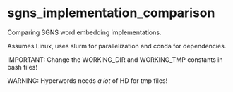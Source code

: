 # sgns_implementation_comparison
Comparing SGNS word embedding implementations.

Assumes Linux, uses slurm for parallelization and conda for dependencies.

IMPORTANT: Change the WORKING_DIR and WORKING_TMP constants in bash files!

WARNING: Hyperwords needs *a lot* of HD for tmp files!
